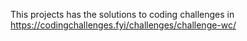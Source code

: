 This projects has the solutions to coding challenges in https://codingchallenges.fyi/challenges/challenge-wc/ 
